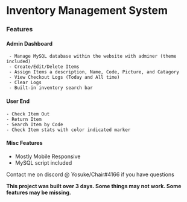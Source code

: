 # Inventory Management System
### Features 
#### Admin Dashboard
	 - Manage MySQL database within the website with adminer (theme included)
	 - Create/Edit/Delete Items 
	 - Assign Items a description, Name, Code, Picture, and Catagory
	 - View Checkout Logs (Today and All time)
	 - Clear Logs 
	 - Built-in inventory search bar
#### User End 
	- Check Item Out
	- Return Item 
	- Search Item by Code 
	- Check Item stats with color indicated marker
#### Misc Features 
- Mostly Mobile Responsive 
- MySQL script included

Contact me on discord @ Yosuke/Chair#4166 if you have questions 

<b>This project was built over 3 days. Some things may not work. Some features may be missing.</b>
